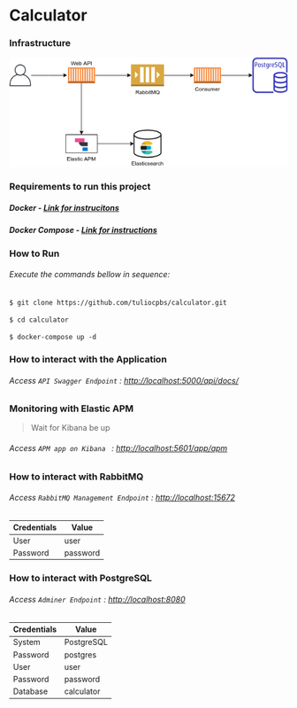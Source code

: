 # Calculator

### Infrastructure

![Calculator Infrastructure Architecture](https://github.com/tuliocpbs/calculator/blob/master/images/calculator_infrastructure.png)

### Requirements to run this project

##### Docker - [Link for instrucitons](https://docs.docker.com/install/linux/docker-ce/ubuntu/)

##### Docker Compose - [Link for instructions](https://docs.docker.com/compose/install/)

### How to Run

###### Execute the commands bellow in sequence:

`$ git clone https://github.com/tuliocpbs/calculator.git`

`$ cd calculator`

`$ docker-compose up -d`

### How to interact with the Application

###### Access `API Swagger Endpoint` : <http://localhost:5000/api/docs/>

### Monitoring with Elastic APM

> Wait for Kibana be up

###### Access `APM app on Kibana ` : <http://localhost:5601/app/apm>

### How to interact with RabbitMQ

###### Access `RabbitMQ Management Endpoint` : <http://localhost:15672>

| Credentials | Value|
|------------|-------|
|User |user |
|Password |password |

### How to interact with PostgreSQL

###### Access `Adminer Endpoint` : <http://localhost:8080>

| Credentials | Value|
|------------|-------|
|System |PostgreSQL |
|Password |postgres |
|User |user |
|Password |password |
|Database |calculator |
